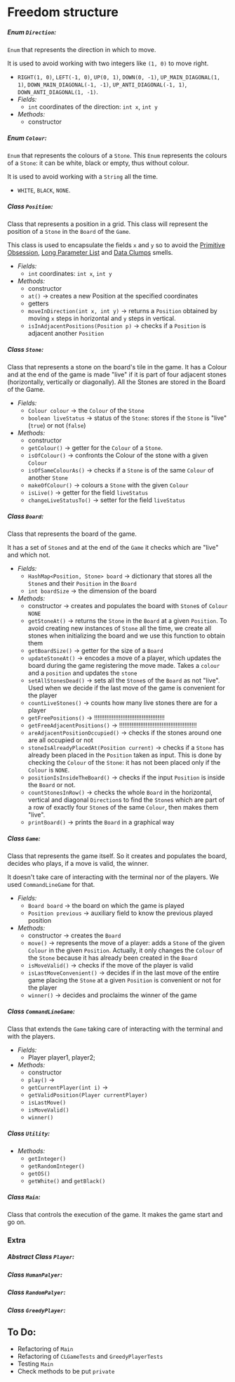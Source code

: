 # Freedom structure



##### Enum `Direction`:

`Enum` that represents the direction in which to move.

It is used to avoid working with two integers like `(1, 0)` to move right.

- `RIGHT(1, 0)`, `LEFT(-1, 0)`, `UP(0, 1)`, `DOWN(0, -1)`, `UP_MAIN_DIAGONAL(1, 1)`, `DOWN_MAIN_DIAGONAL(-1, -1)`, `UP_ANTI_DIAGONAL(-1, 1)`, `DOWN_ANTI_DIAGONAL(1, -1)`.
- *Fields:*
  - `int` coordinates of the direction: `int x`, `int y`
- *Methods:*
  - constructor

##### Enum `Colour`:

`Enum` that represents the colours of a `Stone`. This `Enum` represents the colours of a `Stone`: it can be white, black or empty, thus without colour.

It is used to avoid working with a `String` all the time.

- `WHITE`, `BLACK`, `NONE`.

##### Class `Position`:

Class that represents a position in a grid. This class will represent the position of a `Stone` in the `Board` of the `Game`.

This class is used to encapsulate the fields `x` and `y` so to avoid the [Primitive Obsession](https://sourcemaking.com/refactoring/smells/primitive-obsession), [Long Parameter List](https://sourcemaking.com/refactoring/smells/long-parameter-list) and [Data Clumps](https://sourcemaking.com/refactoring/smells/data-clumps) smells.

- *Fields:*
  - `int` coordinates: `int x`, `int y`
- *Methods:*
  - constructor
  - `at()` → creates a new Position at the specified coordinates
  - getters
  - `moveInDirection(int x, int y)` → returns a `Position` obtained by moving <code>x</code> steps in horizontal and <code>y</code> steps in vertical.
  - `isInAdjacentPositions(Position p)` → checks if a `Position` is adjacent another `Position`

##### Class `Stone`:

Class that represents a stone on the board's tile in the game. It has a Colour and at the end of the game is made "live" if it is part of four adjacent stones (horizontally, vertically or diagonally). All the Stones are stored in the Board of the Game.

- *Fields:*
  - `Colour colour` → the `Colour` of the `Stone`
  - `boolean liveStatus` → status of the `Stone`: stores if the `Stone` is "live" (`true`) or not (`false`)
- *Methods:*
  - constructor
  - `getColour()` → getter for the `Colour` of a `Stone`.
  - `isOfColour()` → confronts the Colour of the stone with a given `Colour`
  - `isOfSameColourAs()` → checks if a `Stone` is of the same `Colour` of another `Stone`
  - `makeOfColour()` → colours a `Stone` with the given `Colour`
  - `isLive()` → getter for the field `liveStatus` 
  - `changeLiveStatusTo()` → setter for the field `liveStatus`

##### Class `Board`:

Class that represents the board of the game.

It has a set of `Stone`s and at the end of the `Game` it checks which are "live" and which not.

- *Fields:*
  - `HashMap<Position, Stone> board` → dictionary that stores all the `Stone`s and their `Position` in the `Board`
  - `int boardSize` → the dimension of the board
- *Methods:*
  - constructor → creates and populates the board with `Stone`s of `Colour` `NONE`
  - `getStoneAt()` → returns the `Stone` in the `Board` at a given `Position`. To avoid creating new instances of `Stone` all the time, we create all stones when initializing the board and we use this function to obtain them
  - `getBoardSize()` → getter for the size of a `Board`
  - `updateStoneAt()` → encodes a move of a player, which updates the board during the game registering the move made. Takes a `colour` and a `position` and updates the `stone`
  - `setAllStonesDead()` → sets all the `Stone`s of the `Board` as not "live". Used when we decide if the last move of the game is convenient for the player
  - `countLiveStones()` → counts how many live stones there are for a player
  - `getFreePositions()` → !!!!!!!!!!!!!!!!!!!!!!!!!!!!!!!!!!!!!!!!
  - `getFreeAdjacentPositions()` → !!!!!!!!!!!!!!!!!!!!!!!!!!!!!!!!!!!!!!!!!!!!
  - `areAdjacentPositionOccupied()` → checks if the stones around one are all occupied or not
  - `stoneIsAlreadyPlacedAt(Position current)` → checks if a `Stone` has already been placed in the `Position` taken as input. This is done by checking the `Colour` of the `Stone`: it has not been placed only if the `Colour` is <code>NONE</code>.
  - `positionIsInsideTheBoard()` → checks if the input `Position` is inside the `Board` or not.
  - `countStonesInRow()` → checks the whole `Board` in the horizontal, vertical and diagonal `Direction`s to find the `Stone`s which are part of a row of exactly four `Stone`s of the same `Colour`, then makes them "live".
  - `printBoard()` → prints the `Board` in a graphical way

##### Class `Game`:

Class that represents the game itself. So it creates and populates the board, decides who plays, if a move is valid, the winner.

It doesn't take care of interacting with the terminal nor of the players. We used `CommandLineGame` for that.

- *Fields:*
  - `Board board` → the board on which the game is played
  - `Position previous` → auxiliary field to know the previous played position
- *Methods:*
  - constructor → creates the `Board`
  - `move()` → represents the move of a player: adds a `Stone` of the given `Colour` in the given `Position`. Actually, it only changes the `Colour` of the `Stone` because it has already been created in the `Board`
  - `isMoveValid()` → checks if the move of the player is valid
  - `isLastMoveConvenient()` → decides if in the last move of the entire game placing the `Stone` at a given `Position` is convenient or not for the player
  - `winner()` → decides and proclaims the winner of the game

##### Class `CommandLineGame`:

Class that extends the `Game` taking care of interacting with the terminal and with the players.

- *Fields:*
  - Player player1, player2;
- *Methods:*
  - constructor
  - `play()` → 
  - `getCurrentPlayer(int i)` → 
  - `getValidPosition(Player currentPlayer)`
  - `isLastMove()`
  - `isMoveValid()`
  - `winner()`

##### Class `Utility`:

- *Methods:*
  - `getInteger()`
  - `getRandomInteger()`
  - `getOS()`
  - `getWhite()` and `getBlack()`

##### Class `Main`:

Class that controls the execution of the game. It makes the game start and go on.


### Extra

##### Abstract Class `Player`:

##### Class `HumanPalyer`:

##### Class `RandomPalyer`:

##### Class `GreedyPlayer`:



## To Do:

- Refactoring of `Main`
- Refactoring of `CLGameTests` and `GreedyPlayerTests`
- Testing `Main`
- Check methods to be put `private`